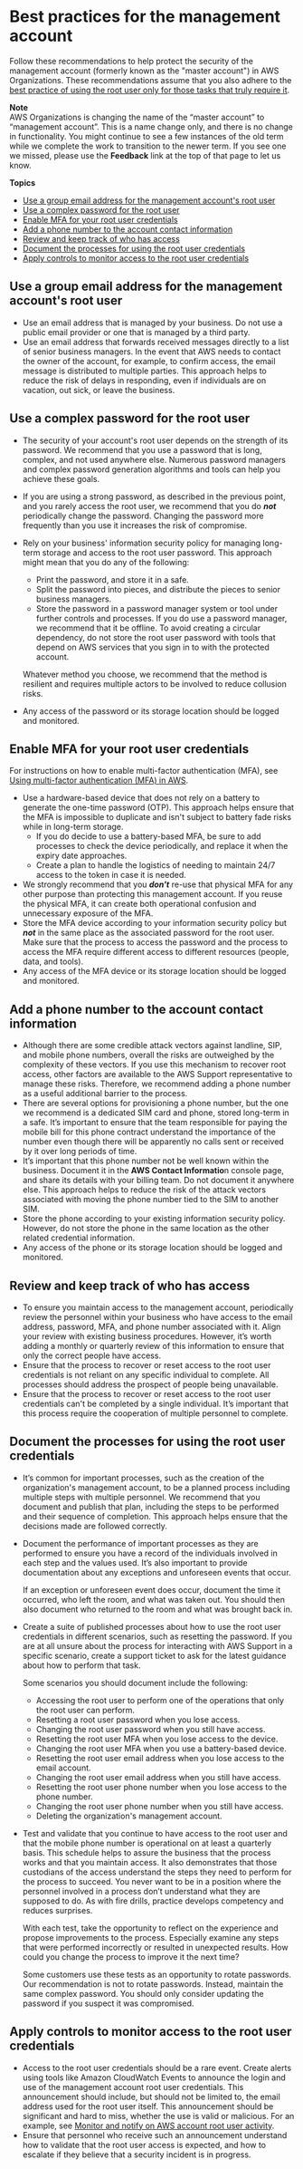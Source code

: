 # Best practices for the management account<a name="orgs_best-practices_mgmt-acct"></a>

Follow these recommendations to help protect the security of the management account \(formerly known as the "master account"\) in AWS Organizations\. These recommendations assume that you also adhere to the[ best practice of using the root user only for those tasks that truly require it](https://docs.aws.amazon.com/general/latest/gr/root-vs-iam.html)\.

**Note**  
AWS Organizations is changing the name of the “master account” to “management account”\. This is a name change only, and there is no change in functionality\. You might continue to see a few instances of the old term while we complete the work to transition to the newer term\. If you see one we missed, please use the **Feedback** link at the top of that page to let us know\.

**Topics**
+ [Use a group email address for the management account's root user](#best-practices_mgmt-acct_email-address)
+ [Use a complex password for the root user](#best-practices_mgmt-acct_complex-password)
+ [Enable MFA for your root user credentials](#best-practices_mgmt-acct_mfa)
+ [Add a phone number to the account contact information](#best-practices_mgmt-acct_phone-number)
+ [Review and keep track of who has access](#best-practices_mgmt-acct_review-access)
+ [Document the processes for using the root user credentials](#best-practices_mgmt-acct_document-processes)
+ [Apply controls to monitor access to the root user credentials](#best-practices_mgmt-acct_monitor-access)

## Use a group email address for the management account's root user<a name="best-practices_mgmt-acct_email-address"></a>
+ Use an email address that is managed by your business\. Do not use a public email provider or one that is managed by a third party\.
+ Use an email address that forwards received messages directly to a list of senior business managers\. In the event that AWS needs to contact the owner of the account, for example, to confirm access, the email message is distributed to multiple parties\. This approach helps to reduce the risk of delays in responding, even if individuals are on vacation, out sick, or leave the business\.

## Use a complex password for the root user<a name="best-practices_mgmt-acct_complex-password"></a>
+ The security of your account's root user depends on the strength of its password\. We recommend that you use a password that is long, complex, and not used anywhere else\. Numerous password managers and complex password generation algorithms and tools can help you achieve these goals\.
+ If you are using a strong password, as described in the previous point, and you rarely access the root user, we recommend that you do ***not*** periodically change the password\. Changing the password more frequently than you use it increases the risk of compromise\.
+ Rely on your business' information security policy for managing long\-term storage and access to the root user password\. This approach might mean that you do any of the following:
  + Print the password, and store it in a safe\.
  + Split the password into pieces, and distribute the pieces to senior business managers\.
  + Store the password in a password manager system or tool under further controls and processes\. If you do use a password manager, we recommend that it be offline\. To avoid creating a circular dependency, do not store the root user password with tools that depend on AWS services that you sign in to with the protected account\. 

  Whatever method you choose, we recommend that the method is resilient and requires multiple actors to be involved to reduce collusion risks\.
+ Any access of the password or its storage location should be logged and monitored\. 

## Enable MFA for your root user credentials<a name="best-practices_mgmt-acct_mfa"></a>

For instructions on how to enable multi\-factor authentication \(MFA\), see [Using multi\-factor authentication \(MFA\) in AWS](https://docs.aws.amazon.com/IAM/latest/UserGuide/id_credentials_mfa.html)\.
+ Use a hardware\-based device that does not rely on a battery to generate the one\-time password \(OTP\)\. This approach helps ensure that the MFA is impossible to duplicate and isn't subject to battery fade risks while in long\-term storage\. 
  + If you do decide to use a battery\-based MFA, be sure to add processes to check the device periodically, and replace it when the expiry date approaches\.
  + Create a plan to handle the logistics of needing to maintain 24/7 access to the token in case it is needed\.
+ We strongly recommend that you ***don't*** re\-use that physical MFA for any other purpose than protecting this management account\. If you reuse the physical MFA, it can create both operational confusion and unnecessary exposure of the MFA\.
+ Store the MFA device according to your information security policy but ***not*** in the same place as the associated password for the root user\. Make sure that the process to access the password and the process to access the MFA require different access to different resources \(people, data, and tools\)\. 
+ Any access of the MFA device or its storage location should be logged and monitored\. 

## Add a phone number to the account contact information<a name="best-practices_mgmt-acct_phone-number"></a>
+ Although there are some credible attack vectors against landline, SIP, and mobile phone numbers, overall the risks are outweighed by the complexity of these vectors\. If you use this mechanism to recover root access, other factors are available to the AWS Support representative to manage these risks\. Therefore, we recommend adding a phone number as a useful additional barrier to the process\.
+ There are several options for provisioning a phone number, but the one we recommend is a dedicated SIM card and phone, stored long\-term in a safe\. It’s important to ensure that the team responsible for paying the mobile bill for this phone contract understand the importance of the number even though there will be apparently no calls sent or received by it over long periods of time\.
+ It’s important that this phone number not be well known within the business\. Document it in the **AWS Contact Informatio**n console page, and share its details with your billing team\. Do not document it anywhere else\. This approach helps to reduce the risk of the attack vectors associated with moving the phone number tied to the SIM to another SIM\.
+ Store the phone according to your existing information security policy\. However, do not store the phone in the same location as the other related credential information\.
+ Any access of the phone or its storage location should be logged and monitored\.

## Review and keep track of who has access<a name="best-practices_mgmt-acct_review-access"></a>
+ To ensure you maintain access to the management account, periodically review the personnel within your business who have access to the email address, password, MFA, and phone number associated with it\. Align your review with existing business procedures\. However, it’s worth adding a monthly or quarterly review of this information to ensure that only the correct people have access\.
+ Ensure that the process to recover or reset access to the root user credentials is not reliant on any specific individual to complete\. All processes should address the prospect of people being unavailable\.
+ Ensure that the process to recover or reset access to the root user credentials can't be completed by a single individual\. It’s important that this process require the cooperation of multiple personnel to complete\.

## Document the processes for using the root user credentials<a name="best-practices_mgmt-acct_document-processes"></a>
+ It’s common for important processes, such as the creation of the organization's management account, to be a planned process including multiple steps with multiple personnel\. We recommend that you document and publish that plan, including the steps to be performed and their sequence of completion\. This approach helps ensure that the decisions made are followed correctly\.
+ Document the performance of important processes as they are performed to ensure you have a record of the individuals involved in each step and the values used\. It’s also important to provide documentation about any exceptions and unforeseen events that occur\.

  If an exception or unforeseen event does occur, document the time it occurred, who left the room, and what was taken out\. You should then also document who returned to the room and what was brought back in\. 
+ Create a suite of published processes about how to use the root user credentials in different scenarios, such as resetting the password\. If you are at all unsure about the process for interacting with AWS Support in a specific scenario, create a support ticket to ask for the latest guidance about how to perform that task\.

  Some scenarios you should document include the following:
  + Accessing the root user to perform one of the operations that only the root user can perform\. 
  + Resetting a root user password when you lose access\.
  + Changing the root user password when you still have access\.
  + Resetting the root user MFA when you lose access to the device\.
  + Changing the root user MFA when you use a battery\-based device\.
  + Resetting the root user email address when you lose access to the email account\.
  + Changing the root user email address when you still have access\.
  + Resetting the root user phone number when you lose access to the phone number\.
  + Changing the root user phone number when you still have access\.
  + Deleting the organization's management account\.
+ Test and validate that you continue to have access to the root user and that the mobile phone number is operational on at least a quarterly basis\. This schedule helps to assure the business that the process works and that you maintain access\. It also demonstrates that those custodians of the access understand the steps they need to perform for the process to succeed\. You never want to be in a position where the personnel involved in a process don’t understand what they are supposed to do\. As with fire drills, practice develops competency and reduces surprises\.

  With each test, take the opportunity to reflect on the experience and propose improvements to the process\. Especially examine any steps that were performed incorrectly or resulted in unexpected results\. How could you change the process to improve it the next time?

  Some customers use these tests as an opportunity to rotate passwords\. Our recommendation is not to rotate passwords\. Instead, maintain the same complex password\. You should only consider updating the password if you suspect it was compromised\.

## Apply controls to monitor access to the root user credentials<a name="best-practices_mgmt-acct_monitor-access"></a>
+ Access to the root user credentials should be a rare event\. Create alerts using tools like Amazon CloudWatch Events to announce the login and use of the management account root user credentials\. This announcement should include, but should not be limited to, the email address used for the root user itself\. This announcement should be significant and hard to miss, whether the use is valid or malicious\. For an example, see [Monitor and notify on AWS account root user activity](https://aws.amazon.com/blogs/mt/monitor-and-notify-on-aws-account-root-user-activity/)\.
+ Ensure that personnel who receive such an announcement understand how to validate that the root user access is expected, and how to escalate if they believe that a security incident is in progress\.